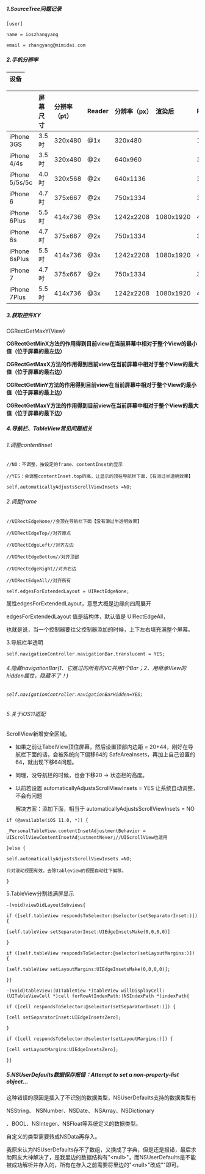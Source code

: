 ##### 1.SourceTree问题记录

`[user]`

`name = ioszhangyang`

`email = zhangyang@mimidai.com`

##### 2.手机分辨率

| 设备 |
| :--- |


|  | 屏幕尺寸 | 分辨率（pt） | Reader | 分辨率（px） | 渲染后 | PPI |
| :--- | :--- | :--- | :--- | :--- | :--- | :--- |
| iPhone 3GS | 3.5吋 | 320x480 | @1x | 320x480 |  | 163 |
| iPhone 4/4s | 3.5吋 | 320x480 | @2x | 640x960 |  | 330 |
| iPhone 5/5s/5c | 4.0吋 | 320x568 | @2x | 640x1136 |  | 326 |
| iPhone 6 | 4.7吋 | 375x667 | @2x | 750x1334 |  | 326 |
| iPhone 6Plus | 5.5吋 | 414x736 | @3x | 1242x2208 | 1080x1920 | 401 |
| iPhone 6s | 4.7吋 | 375x667 | @2x | 750x1334 |  | 326 |
| iPhone 6sPlus | 5.5吋 | 414x736 | @3x | 1242x2208 | 1080x1920 | 401 |
| iPhone 7 | 4.7吋 | 375x667 | @2x | 750x1334 |  | 326 |
| iPhone 7Plus | 5.5吋 | 414x736 | @3x | 1242x2208 | 1080x1920 | 401 |

##### 3.获取控件XY

CGRectGetMaxY\(View\)

**CGRectGetMinX方法的作用得到目前view在当前屏幕中相对于整个View的最小值（位于屏幕的最左边）**

**CGRectGetMaxX方法的作用得到目前view在当前屏幕中相对于整个View的最大值（位于屏幕的最右边）**

**CGRectGetMinY方法的作用得到目前view在当前屏幕中相对于整个View的最小值（位于屏幕的最上边）**

**CGRectGetMaxY方法的作用得到目前view在当前屏幕中相对于整个View的最大值（位于屏幕的最下边）**

##### 4.导航栏、TableView常见问题相关

###### 1.调整contentInset

`//NO：不调整，按设定的frame、contentInset的显示`

`//YES：会调整contentInset.top的高，让显示的顶在导航栏下面，【有滑过半透明效果】`

`self.automaticallyAdjustsScrollViewInsets =NO;`

###### 2.调整frame

`//UIRectEdgeNone//会顶在导航栏下面【没有滑过半透明效果】`

`//UIRectEdgeTop//对齐原点`

`//UIRectEdgeLeft//对齐左边`

`//UIRectEdgeBottom//对齐顶部`

`//UIRectEdgeRight//对齐右边`

`//UIRectEdgeAll//对齐所有`

`self.edgesForExtendedLayout = UIRectEdgeNone;`

属性edgesForExtendedLayout，意思大概是边缘向四周展开

edgesForExtendedLayout 值是结构体，默认值是 UIRectEdgeAll，

也就是说，当一个控制器要往父控制器添加的时候，上下左右填充满整个屏幕。

3.导航栏半透明

`self.navigationController.navigationBar.translucent = YES;`

###### 4.隐藏navigationBar\(1、它推过的所有的VC共用1个Bar；2、用继承View的hidden属性，隐藏不了！\)

###### `self.navigationController.navigationBarHidden=YES;`

###### 5.关于iOS11适配

ScrollView新增安全区域。

* 如果之前让TabelView顶住屏幕，然后设置顶部内边距 = 20+44，刚好在导航栏下面的话，会被系统向下偏移64的 SafeAreaInsets，再加上自己设置的64，就出现下移64问题。

* 同理，没导航栏的时候，也会下移20 -&gt; 状态栏的高度。

* 以前若设置 automaticallyAdjustsScrollViewInsets  = YES 让系统自动调整，不会有问题

  解决方案：添加下面，相当于 automaticallyAdjustsScrollViewInsets = NO

`if (@available(iOS 11.0, *)) {`

`_PersonalTableView.contentInsetAdjustmentBehavior = UIScrollViewContentInsetAdjustmentNever;//UIScrollView也适用`

`}else {`

`self.automaticallyAdjustsScrollViewInsets =NO;`

`只对滚动视图有效。去除tableview的视图自动往下偏移。`

`}`

5.TableView分割线满屏显示

`-(void)viewDidLayoutSubviews{`

`if ([self.tableView respondsToSelector:@selector(setSeparatorInset:)]) {`

`[self.tableView setSeparatorInset:UIEdgeInsetsMake(0,0,0,0)]`

`}`

`if ([self.tableView respondsToSelector:@selector(setLayoutMargins:)]) {`

`[self.tableView setLayoutMargins:UIEdgeInsetsMake(0,0,0,0)];`

`}}`

`-(void)tableView:(UITableView *)tableView willDisplayCell:(UITableViewCell *)cell forRowAtIndexPath:(NSIndexPath *)indexPath{`

`if ([cell respondsToSelector:@selector(setSeparatorInset:)]) {`

`[cell setSeparatorInset:UIEdgeInsetsZero];`

`}`

`if ([cell respondsToSelector:@selector(setLayoutMargins:)]) {`

`[cell setLayoutMargins:UIEdgeInsetsZero];`

`}}`

##### 5.NSUserDefaults数据保存报错：Attempt to set a non-property-list object...

这种错误的原因是插入了不识别的数据类型，NSUserDefaults支持的数据类型有

NSString、 NSNumber、NSDate、 NSArray、NSDictionary

、BOOL、NSInteger、NSFloat等系统定义的数据类型。

自定义的类型需要转成NSData再存入。

我原来认为NSUserDefaults存不了数组，又换成了字典，但是还是报错，最后求助网友大神解决了，是我里边的数据结构有"&lt;null&gt;"，而NSUserDefaults是不能被成功解析并存入的，所有在存入之前需要将里边的"&lt;null&gt;"改成""即可。

